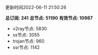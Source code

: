 更新时间2022-06-11 21:50:26

**总订阅: 241**
**总节点: 51190**
**有效节点: 10987**
- v2ray节点: 5830
- ss节点: 3055
- trojan节点: 960
- ssr节点: 1142
